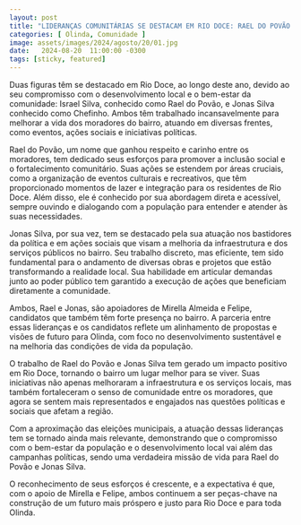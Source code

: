 ```yaml
---
layout: post
title: "LIDERANÇAS COMUNITÁRIAS SE DESTACAM EM RIO DOCE: RAEL DO POVÃO E JONAS SILVA À FRENTE DE IMPORTANTES INICIATIVAS"
categories: [ Olinda, Comunidade ]
image: assets/images/2024/agosto/20/01.jpg
date:   2024-08-20  11:00:00 -0300
tags: [sticky, featured]
---
```

Duas figuras têm se destacado em Rio Doce, ao longo deste ano, devido ao seu compromisso com o desenvolvimento local e o bem-estar da comunidade: Israel Silva, conhecido como Rael do Povão, e Jonas Silva conhecido como Chefinho. Ambos têm trabalhado incansavelmente para melhorar a vida dos moradores do bairro, atuando em diversas frentes, como eventos, ações sociais e iniciativas políticas.

Rael do Povão, um nome que ganhou respeito e carinho entre os moradores, tem dedicado seus esforços para promover a inclusão social e o fortalecimento comunitário. Suas ações se estendem por áreas cruciais, como a organização de eventos culturais e recreativos, que têm proporcionado momentos de lazer e integração para os residentes de Rio Doce. Além disso, ele é conhecido por sua abordagem direta e acessível, sempre ouvindo e dialogando com a população para entender e atender às suas necessidades.

Jonas Silva, por sua vez, tem se destacado pela sua atuação nos bastidores da política e em ações sociais que visam a melhoria da infraestrutura e dos serviços públicos no bairro. Seu trabalho discreto, mas eficiente, tem sido fundamental para o andamento de diversas obras e projetos que estão transformando a realidade local. Sua habilidade em articular demandas junto ao poder público tem garantido a execução de ações que beneficiam diretamente a comunidade.

Ambos, Rael e Jonas, são apoiadores de Mirella Almeida e Felipe, candidatos que também têm forte presença no bairro. A parceria entre essas lideranças e os candidatos reflete um alinhamento de propostas e visões de futuro para Olinda, com foco no desenvolvimento sustentável e na melhoria das condições de vida da população. 

O trabalho de Rael do Povão e Jonas Silva tem gerado um impacto positivo em Rio Doce, tornando o bairro um lugar melhor para se viver. Suas iniciativas não apenas melhoraram a infraestrutura e os serviços locais, mas também fortaleceram o senso de comunidade entre os moradores, que agora se sentem mais representados e engajados nas questões políticas e sociais que afetam a região.

Com a aproximação das eleições municipais, a atuação dessas lideranças tem se tornado ainda mais relevante, demonstrando que o compromisso com o bem-estar da população e o desenvolvimento local vai além das campanhas políticas, sendo uma verdadeira missão de vida para Rael do Povão e Jonas Silva.

O reconhecimento de seus esforços é crescente, e a expectativa é que, com o apoio de Mirella e Felipe, ambos continuem a ser peças-chave na construção de um futuro mais próspero e justo para Rio Doce e para toda Olinda.